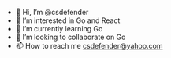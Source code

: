 - 👋 Hi, I’m @csdefender
- 👀 I’m interested in Go and React
- 🌱 I’m currently learning Go
- 💞️ I’m looking to collaborate on Go
- 📫 How to reach me csdefender@yahoo.com

<!---
csdefender/csdefender is a ✨ special ✨ repository because its `README.md` (this file) appears on your GitHub profile.
You can click the Preview link to take a look at your changes.
--->
